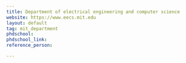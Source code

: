 ```yaml
---
title: Department of electrical engineering and computer science
website: https://www.eecs.mit.edu
layout: default
tag: mit_department
phdschool:
phdschool_link:
reference_person: 

---
```

